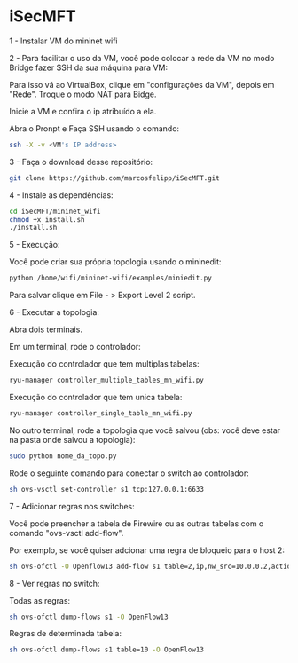 # iSecMFT

1 - Instalar VM do mininet wifi

2 - Para facilitar o uso da VM, você pode colocar a rede da VM no modo Bridge fazer SSH da sua máquina para VM:

Para isso vá ao VirtualBox, clique em "configurações da VM", depois em "Rede". Troque o modo NAT para Bidge.

Inicie a VM e confira o ip atribuído a ela.

Abra o Pronpt e Faça SSH usando o comando:

````bash
ssh -X -v <VM's IP address>
````

3 - Faça o download desse repositório:

````bash
git clone https://github.com/marcosfelipp/iSecMFT.git
````

4 - Instale as dependências:

````bash
cd iSecMFT/mininet_wifi
chmod +x install.sh
./install.sh
````

5 - Execução:

Você pode criar sua própria topologia usando o mininedit:

````bash
python /home/wifi/mininet-wifi/examples/miniedit.py
````
Para salvar clique em File - > Export Level 2 script.

6 - Executar a topologia:

Abra dois terminais.

Em um terminal, rode o controlador:

Execução do controlador que tem multiplas tabelas:

````bash
ryu-manager controller_multiple_tables_mn_wifi.py
````

Execução do controlador que tem unica tabela:

````bash
ryu-manager controller_single_table_mn_wifi.py
````
No outro terminal, rode a topologia que você salvou (obs: você deve estar na pasta onde salvou a topologia):

````bash
sudo python nome_da_topo.py
````
Rode o seguinte comando para conectar o switch ao controlador:

````bash
sh ovs-vsctl set-controller s1 tcp:127.0.0.1:6633
````

7 - Adicionar regras nos switches:

Você pode preencher a tabela de Firewire ou as outras tabelas com o comando "ovs-vsctl add-flow".

Por exemplo, se você quiser adcionar uma regra de bloqueio para o host 2:

````bash
sh ovs-ofctl -O Openflow13 add-flow s1 table=2,ip,nw_src=10.0.0.2,actions=drop
````

8 - Ver regras no switch:

Todas as regras:
```bash
sh ovs-ofctl dump-flows s1 -O OpenFlow13
```
Regras de determinada tabela:
```bash
sh ovs-ofctl dump-flows s1 table=10 -O OpenFlow13
```
